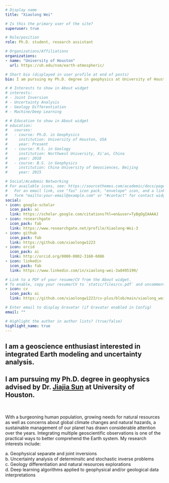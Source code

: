 ```yaml
---
# Display name
title: "Xiaolong Wei"

# Is this the primary user of the site?
superuser: true

# Role/position
role: Ph.D. student, research assistant

# Organizations/Affiliations
organizations:
- name: "University of Houston"
  url: https://uh.edu/nsm/earth-atmospheric/

# Short bio (displayed in user profile at end of posts)
bio: I am pursuing my Ph.D. degree in geophysics at University of Houston

# # Interests to show in About widget
# interests:
# - Joint Inversion
# - Uncertainty Analysis
# - Geology Differentiation
# - Machine/Deep Learning

# # Education to show in About widget
# education:
#   courses:
#   - course: Ph.D. in Geophysics
#     institution: University of Houston, USA
#     year: Present
#   - course: M.S. in Geology
#     institution: Northwest University, Xi'an, China
#     year: 2018
#   - course: B.S. in Geophysics
#     institution: China University of Geosciences, Beijing
#     year: 2015

# Social/Academic Networking
# For available icons, see: https://sourcethemes.com/academic/docs/page-builder/#icons
#   For an email link, use "fas" icon pack, "envelope" icon, and a link in the
#   form "mailto:your-email@example.com" or "#contact" for contact widget.
social:
- icon: google-scholar
  icon_pack: ai
  link: https://scholar.google.com/citations?hl=en&user=TyBgOgIAAAAJ
- icon: researchgate
  icon_pack: fab
  link: https://www.researchgate.net/profile/Xiaolong-Wei-3
- icon: github
  icon_pack: fab
  link: https://github.com/xiaolongw1223
- icon: orcid
  icon_pack: ai
  link: http://orcid.org/0000-0002-3160-6086
- icon: linkedin
  icon_pack: fab
  link: https://www.linkedin.com/in/xiaolong-wei-3a8495199/

# Link to a PDF of your resume/CV from the About widget.
# To enable, copy your resume/CV to `static/files/cv.pdf` and uncomment the lines below.
- icon: cv
  icon_pack: ai
  link: https://github.com/xiaolongw1223/cv-plus/blob/main/xiaolong_wei_cv_english.pdf

# Enter email to display Gravatar (if Gravatar enabled in Config)
email: ""

# Highlight the author in author lists? (true/false)
highlight_name: true
---
```


## I am a geoscience enthusiast interested in integrated Earth modeling and uncertainty analysis.

## I am pursuing my Ph.D. degree in geophysics advised by Dr. [Jiajia Sun](https://sites.google.com/view/jiajiasun) at University of Houston.

<br>

With a burgeoning human population, growing needs for natural resources as well as concerns about global climate changes and natural hazards, a sustainable management of our planet has drawn considerable attention over the years. Integrating multiple geoscientific observations is one of the practical ways to better comprehend the Earth system. My research interests include:

a. Geophysical separate and joint inversions\
b. Uncertainty analysis of determinsitc and stochastic inverse problems\
c. Geology differentiation and natural resources explorations\
d. Deep learning algorithms applied to geophysical and/or geological data interpretations

<!-- **Methodology Research**: a. Joint Inversion, b. Uncertainty Analysis, c. Geology Differentiation

**Application Research**: a. Airborne Geophysics, b. Natural Resources Exploration, c. Machine/Deep Learning -->

<!-- | **Methodology Research** | &nbsp;&nbsp;&nbsp; | **Application Research**      |
| ------------------------ | ------------------ | ----------------------------- |
| Joint Inversion          |                    | Airborne Geophysics           |
| Uncertainty Analysis     |                    | Natural Resources Exploration |
| Geology Differentiation  |                    | Machine/Deep Learning         | -->


<!-- I am pursuing my Ph.D. degree in geophysics advised by Dr. [Jiajia Sun](https://sites.google.com/view/jiajiasun) in the [Department of Earth and Atmospheric Sciences](https://uh.edu/nsm/earth-atmospheric/) at University of Houston. I obtained my M.S. in geology in 2018 at [Northwest University](https://www.nwu.edu.cn/), Xi'an, China, and B.S. in geophysics in 2015 at [China University of Geosciences](https://www.cugb.edu.cn/) in Beijing.

With a burgeoning human population, growing needs for natural resources as well as concerns about global climate changes and natural hazards, a sustainable management of our planet has drawn considerable attention over the years. Integrating multiple geoscientific observations is one of the practical ways to better comprehend the Earth system. My research interests resolve around the theme of integrated Earth modeling and uncertainty analysis to investigate, understand and monitor various subsurface scenarios. My research interdisciplinarily utilizes, though by far not all, optimization, Monte Carlo, geostatistics, pattern recognition and mineralogy. I am currently working on the 3D Monte Carlo inversion and [critical mineral](https://www.usgs.gov/news/national-news-release/us-geological-survey-releases-2022-list-critical-minerals#:~:text=The%20Energy%20Act%20of%202020%20defines%20a%20%E2%80%9Ccritical%20mineral%E2%80%9D%20as,supply%20chain%20vulnerable%20to%20disruption.) exploration using potential field (i.e., gravity, gradiometry and magnetic) and petrophysical (i.e., rock samples and drillhole) data.

**Methodology Research:** a. Joint Inversion, b. Uncertainty Analysis, c. Geology Differentiation

**Application Research:** a. Airborne Geophysics, b. Natural Resources Exploration, c. Machine/Deep Learning -->
